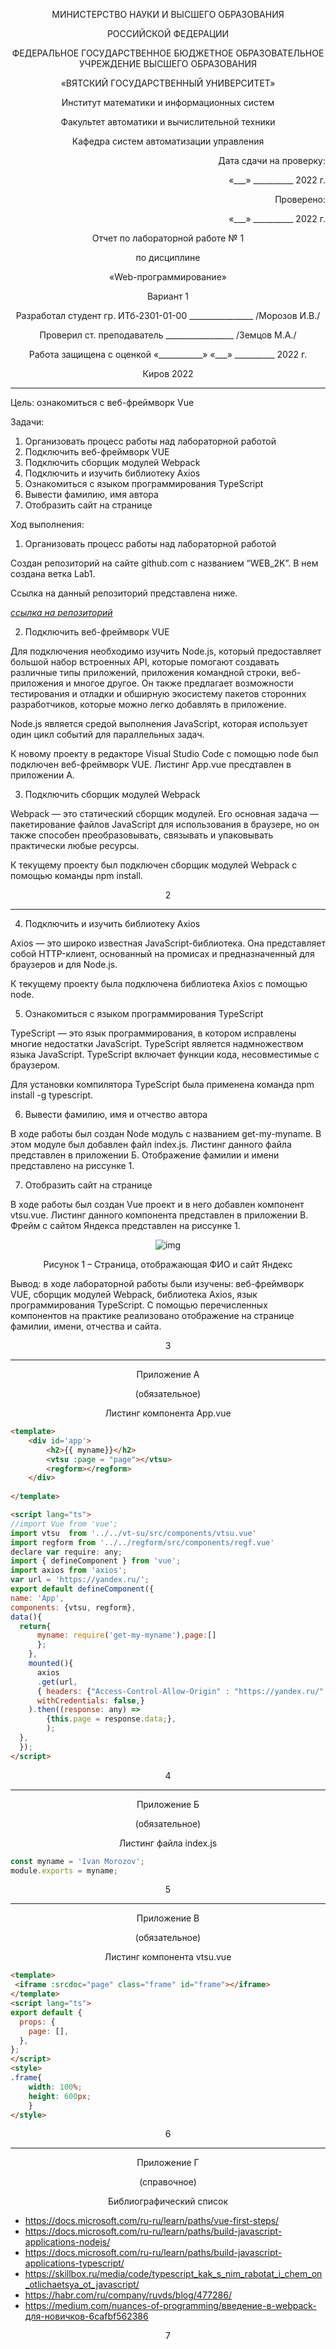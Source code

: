 <p align = center>МИНИСТЕРСТВО НАУКИ И ВЫСШЕГО ОБРАЗОВАНИЯ

<p align = center>РОССИЙСКОЙ ФЕДЕРАЦИИ

<p align = center>ФЕДЕРАЛЬНОЕ ГОСУДАРСТВЕННОЕ БЮДЖЕТНОЕ ОБРАЗОВАТЕЛЬНОЕ УЧРЕЖДЕНИЕ ВЫСШЕГО ОБРАЗОВАНИЯ

<p align = center>«ВЯТСКИЙ ГОСУДАРСТВЕННЫЙ УНИВЕРСИТЕТ»

<p align = center>Институт математики и информационных систем

<p align = center>Факультет автоматики и вычислительной техники

<p align = center>Кафедра систем автоматизации управления

<p align = right>Дата сдачи на проверку:

<p align = right>«___» __________ 2022 г.

<p align = right>Проверено:

<p align = right>«___» __________ 2022 г.

<p align = center>Отчет по лабораторной работе № 1

<p align = center>по дисциплине

<p align = center>«Web-программирование»

<p align = center>Вариант 1




<p align = center>Разработал студент гр. ИТб-2301-01-00 ________________ /Морозов И.В./

<p align = center>Проверил ст. преподаватель _________________ /Земцов М.А./

<p align = center>Работа защищена с оценкой «___________» «___» __________ 2022 г.





<p align = center>Киров 2022

__________
Цель: ознакомиться с веб-фреймворк Vue

Задачи:

1. Организовать процесс работы над лабораторной работой
1. Подключить веб-фреймворк VUE
1. Подключить сборщик модулей Webpack
1. Подключить и изучить библиотеку Axios
1. Ознакомиться с языком программирования TypeScript
1. Вывести фамилию, имя автора
1. Отобразить сайт на странице

Ход выполнения:

1. Организовать процесс работы над лабораторной работой

Создан репозиторий на сайте github.com с названием “WEB_2K”. В нем создана ветка Lab1.

Ссылка на данный репозиторий представлена ниже.

*[ссылка на репозиторий](https://github.com/Ivan2567/WEB_2K/)*

2. Подключить веб-фреймворк VUE

Для подключения необходимо изучить Node.js, который предоставляет большой набор встроенных API, которые помогают создавать различные типы приложений, приложения командной строки, веб-приложения и многое другое. Он также предлагает возможности тестирования и отладки и обширную экосистему пакетов сторонних разработчиков, которые можно легко добавлять в приложение.

Node.js является средой выполнения JavaScript, которая использует один цикл событий для параллельных задач.

К новому проекту в редакторе Visual Studio Code с помощью node был подключен веб-фреймворк VUE. Листинг App.vue пресдтавлен в приложении А.

3. Подключить сборщик модулей Webpack

Webpack — это статический сборщик модулей. Его основная задача — пакетирование файлов JavaScript для использования в браузере, но он также способен преобразовывать, связывать и упаковывать практически любые ресурсы.

К текущему проекту был подключен сборщик модулей Webpack с помощью команды npm install.

<p align = center>2

__________

4. Подключить и изучить библиотеку Axios

Axios — это широко известная JavaScript-библиотека. Она представляет собой HTTP-клиент, основанный на промисах и предназначенный для браузеров и для Node.js.


К текущему проекту была подключена библиотека Axios с помощью node.

5. Ознакомиться с языком программирования TypeScript

TypeScript — это язык программирования, в котором исправлены многие недостатки JavaScript. TypeScript является надмножеством языка JavaScript. TypeScript включает функции кода, несовместимые с браузером.

Для установки компилятора TypeScript была применена команда npm install -g typescript.

6. Вывести фамилию, имя и отчество автора

В ходе работы был создан Node модуль c названием get-my-myname. В этом модуле был добавлен файл index.js. Листинг данного файла представлен в приложении Б. Отображение фамилии и имени представлено на риссунке 1.

7. Отобразить сайт на странице

В ходе работы был создан Vue проект  и в него добавлен компонент vtsu.vue. Листинг данного компонента представлен в приложении В. Фрейм с сайтом Яндекса представлен на риссунке 1.

<p align=center><img src="./Img/Рис_1.png" alt="img"></p>

<p align = center>Рисунок 1 – Страница, отображающая ФИО и сайт Яндекс 

Вывод: в ходе лабораторной работы были изучены: веб-фреймворк VUE, сборщик модулей Webpack, библиотека Axios, язык программирования TypeScript. С помощью перечисленных компонентов на практике реализовано отображение на странице фамилии, имени, отчества и сайта.

<p align = center>3

__________

<p align = center>Приложение А

<p align = center>(обязательное)

<p align = center>Листинг компонента App.vue

```html
<template>
    <div id='app'>
        <h2>{{ myname}}</h2>
        <vtsu :page = "page"></vtsu>
        <regform></regform>
    </div>
    
</template>

<script lang="ts">
//import Vue from 'vue';
import vtsu  from '../../vt-su/src/components/vtsu.vue'
import regform from '../../regform/src/components/regf.vue'
declare var require: any;
import { defineComponent } from 'vue';
import axios from 'axios';
var url = 'https://yandex.ru/';
export default defineComponent({
name: 'App',
components: {vtsu, regform},
data(){
  return{
      myname: require('get-my-myname'),page:[]
      };
    },
    mounted(){
      axios
      .get(url,
      { headers: {"Access-Control-Allow-Origin" : "https://yandex.ru/" },
      withCredentials: false,}
    ).then((response: any) =>
        {this.page = response.data;},
        ); 
  }, 
  });
</script> 
```
<p align = center>4

__________

<p align = center>Приложение Б

<p align = center>(обязательное)

<p align = center>Листинг файла index.js

```ts
const myname = 'Ivan Morozov'; 
module.exports = myname;
```

<p align = center>5

__________

<p align = center>Приложение B

<p align = center>(обязательное)

<p align = center>Листинг компонента vtsu.vue

```html
<template>
 <iframe :srcdoc="page" class="frame" id="frame"></iframe>
</template>
<script lang="ts">
export default {
  props: {
    page: [],
  },
};
</script>
<style>
.frame{
    width: 100%;
    height: 600px;
    }
</style>
```
<p align = center>6

______
<p align = center>Приложение Г

<p align = center>(справочное)

<p align = center>Библиографический список

- <https://docs.microsoft.com/ru-ru/learn/paths/vue-first-steps/>
- <https://docs.microsoft.com/ru-ru/learn/paths/build-javascript-applications-nodejs/>
- <https://docs.microsoft.com/ru-ru/learn/paths/build-javascript-applications-typescript/>
- <https://skillbox.ru/media/code/typescript_kak_s_nim_rabotat_i_chem_on_otlichaetsya_ot_javascript/>
- <https://habr.com/ru/company/ruvds/blog/477286/>
- <https://medium.com/nuances-of-programming/введение-в-webpack-для-новичков-6cafbf562386>

<p align = center>7
